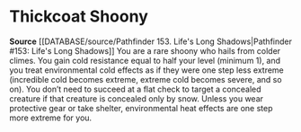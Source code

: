 ﻿---
id: '57'
name: Thickcoat Shoony
rarity: Common
source: '[[DATABASE/source/Pathfinder 153. Life''s Long Shadows|Pathfinder #153: Life''s
  Long Shadows]]'
type: Heritage

---
# Thickcoat Shoony

**Source** [[DATABASE/source/Pathfinder 153. Life's Long Shadows|Pathfinder #153: Life's Long Shadows]]
You are a rare shoony who hails from colder climes. You gain cold resistance equal to half your level (minimum 1), and you treat environmental cold effects as if they were one step less extreme (incredible cold becomes extreme, extreme cold becomes severe, and so on). You don’t need to succeed at a flat check to target a concealed creature if that creature is concealed only by snow. Unless you wear protective gear or take shelter, environmental heat effects are one step more extreme for you.